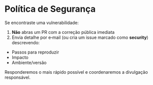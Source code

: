 # Política de Segurança




Se encontraste uma vulnerabilidade:




1. **Não** abras um PR com a correção pública imediata
2. Envia detalhe por e‑mail (ou cria um issue marcado como **security**) descrevendo:
- Passos para reproduzir
- Impacto
- Ambiente/versão




Responderemos o mais rápido possível e coordenaremos a divulgação responsável.